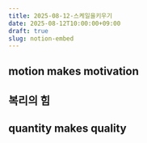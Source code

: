```yaml
---
title: 2025-08-12-스케일을키우기
date: 2025-08-12T10:00:00+09:00
draft: true
slug: notion-embed
---
```


## motion makes motivation

## 복리의 힘

## quantity makes quality

